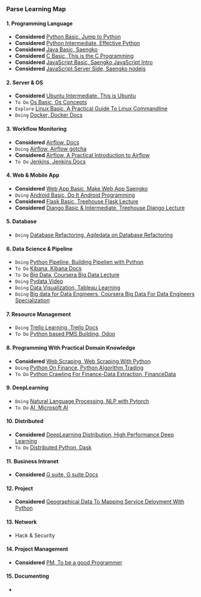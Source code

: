 ### Parse Learning Map

#### 1. Programming Language
  - **Considered** [Python Basic, Jump to Python](https://wikidocs.net/book/1)
  - **Considered** [Python Intermediate, Effective Python](https://legacy.gitbook.com/book/hacktec/effective-python/details)
  - **Considered** [Java Basic, Saengko](https://www.youtube.com/watch?v=qR90tdW0Hbo&list=PLuHgQVnccGMCeAy-2-llhw3nWoQKUvQck)
  - **Considered** [C Basic, This is the C Programming](https://www.youtube.com/watch?v=wWJ3koUPPG4&list=PLVsNizTWUw7EYNg_fyTEFYgd84p2uK-aS)
  - **Considered** [JavaScript Basic, Saengko JavaScript Intro](https://www.youtube.com/watch?v=PZIPsKgWJiw&list=PLuHgQVnccGMA4uSig3hCjl7wTDeyIeZVU)
  - **Considered**  [JavaScript Server Side, Saengko nodejs](https://www.youtube.com/watch?v=AkMjAlHwCy0&list=PLuHgQVnccGMBnrdKRODJmbH7UZ2A48LBK)
  
#### 2. Server & OS
  - **Considered** [Ubuntu Intermediate, This is Ubuntu](https://www.youtube.com/watch?v=GXfrReZ7_Og)
  - `To Do` [Os Basic, Os Concepts](https://medium.com/the-aspiring-programmer-journal/the-10-operating-system-concepts-software-developers-need-to-remember-480d0734d710)
  - `Explore` [Linux Basic, A Practical Guide To Linux Commandline](http://www.asfa.k12.al.us/ourpages/auto/2016/8/10/55689107/A-Practical-Guide-to-Linux-Commands-Editors-and-Shell-Programming-2nd-Edition.pdf)
  - `Doing` [Docker, Docker Docs](https://docs.docker.com/get-started/#docker-concepts)
  
#### 3. Workflow Monitoring
  - **Considered** [Airflow, Docs](https://airflow.apache.org/)
  - `Doing` [Airflow, Airflow gotcha](https://gtoonstra.github.io/etl-with-airflow/gotchas.html)
  - **Considered** [Airflow, A Practical Introduction to Airflow](https://www.youtube.com/watch?v=cHATHSB_450)
  - `To Do` [Jenkins, Jenkins Docs](https://jenkins.io/doc/)
  
#### 4. Web & Mobile App
  - **Considered** [Web App Basic, Make Web App Saengko](https://opentutorials.org/course/1688)
  - `Doing` [Android Basic, Do It Android Programming](https://www.youtube.com/watch?v=9J5Z_pyqP_s&list=PLG7te9eYUi7sj1mAKtunTzO7s_jPxez-e)
  - **Considered** [Flask Basic, Treehouse Flask Lecture](https://www.google.co.kr/search?q=treehouse+flask&rlz=1C5CHFA_enKR787KR788&oq=treehouse+flask&aqs=chrome..69i57j0.4749j0j7&sourceid=chrome&ie=UTF-8)
  - **Considered** [Django Basic & Intermediate, Treehouse Django Lecture](https://teamtreehouse.com/library/django-basics)
  
#### 5. Database 
  - `Doing` [Database Refactoring, Agiledata on Database Refactoring](http://www.agiledata.org/essays/databaseRefactoring.html)
  
#### 6. Data Science & Pipeline 
  - `Doing` [Python Pipeline, Building Pipelien with Python](https://www.youtube.com/watch?v=b2kB_FuAapI)
  - `To Do` [Kibana, Kibana Docs](https://www.elastic.co/learn)
  - `To Do` [Big Data, Coursera Big Data Lecture](https://www.coursera.org/specializations/big-data)
  - `Doing` [Pydata Video](https://www.youtube.com/user/PyDataTV)
  - `Doing` [Data Visualization, Tableau Learning](https://www.tableau.com/learn)
  - `Doing` [Big data for Data Engineers, Coursera Big Data For Data Engineers Specialization](https://www.coursera.org/learn/big-data-essentials/lecture/wFi6g/why-bigdata)
  
#### 7. Resource Management
  - `Doing` [Trello Learning, Trello Docs](https://trello.com/b/lqGdpm0H/learning-trello)
  - `To Do` [Python based PMS Building, Odoo](https://www.odoo.com/)

#### 8. Programming With Practical Domain Knowledge
  - **Considered** [Web Scraping, Web Scraping With Python](http://index-of.es/Varios/Ryan%20Mitchell-Web%20Scraping%20with%20Python_%20Collecting%20Data%20from%20the%20Modern%20Web-O'Reilly%20Media%20(2015).pdf)
  - `Doing` [Python On Finance, Python Algorithm Trading](https://wikidocs.net/book/110)
  - `To Do` [Python Crawling For Finance-Data Extraction, FinanceData](https://www.facebook.com/financedata/)
  
#### 9. DeepLearning
  - `Doing` [Natural Language Processing, NLP with Pytorch](https://kh-kim.gitbook.io/natural-language-processing-with-pytorch/natural-language-processing-with-deeplearning/deeplearning)
  - `To Do` [AI, Microsoft AI](https://academy.microsoft.com/en-us/tracks/artificial-intelligence/)
  
#### 10. Distributed 
  - **Considered** [DeepLearning Distribution, High Performance Deep Learning](http://www.hoti.org/tutorials/HOTI25_Tutorial_1b.pdf)
  - `To Do` [Distributed Python, Dask](https://dask.pydata.org/en/latest/install.html)
  
#### 11. Business Intranet
  - **Considered** [G suite, G suite Docs](https://gsuite.google.com/)

#### 12. Project
  - **Considered** [Geographical Data To Mapping Service Deloyment With Python](http://kadensungbincho.com/)

#### 13. Network 
  - Hack & Security
  
#### 14. Project Management
  - **Considered** [PM, To be a good Programmer](https://www.youtube.com/watch?v=fHyTA-UIcqs)

#### 15. Documenting
  - 
